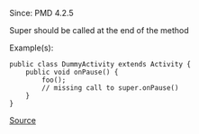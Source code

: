 Since: PMD 4.2.5

Super should be called at the end of the method

Example(s):
```
public class DummyActivity extends Activity {
	public void onPause() {
		foo();
		// missing call to super.onPause()
	}
}
```

[Source](https://pmd.github.io/pmd-5.6.1/pmd-java/rules/java/android.html#CallSuperLast)
